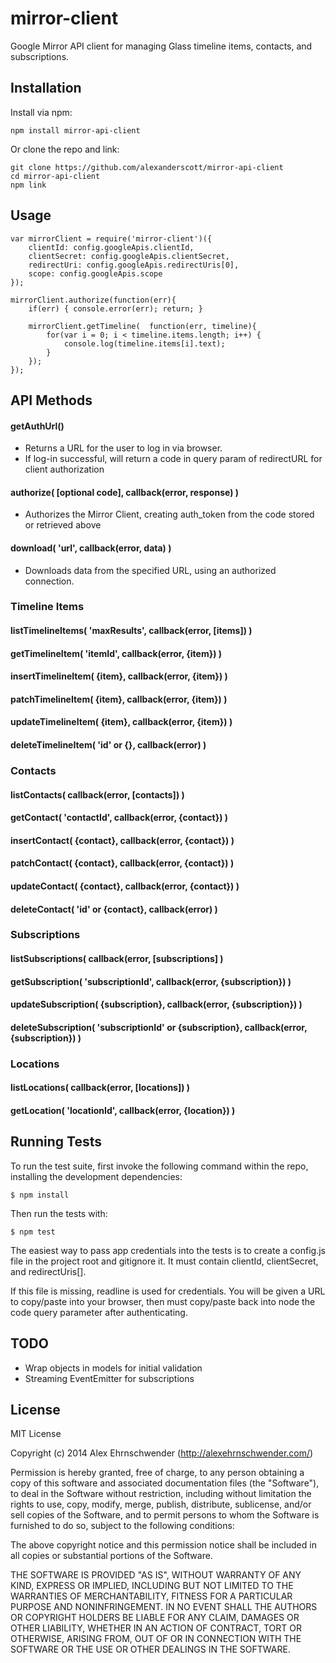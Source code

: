 # mirror-client

Google Mirror API client for managing Glass timeline items, contacts, and subscriptions.


## Installation
Install via npm:

    npm install mirror-api-client

Or clone the repo and link: 

    git clone https://github.com/alexanderscott/mirror-api-client  
    cd mirror-api-client
    npm link

## Usage
    
    var mirrorClient = require('mirror-client')({ 
        clientId: config.googleApis.clientId,
        clientSecret: config.googleApis.clientSecret,
        redirectUri: config.googleApis.redirectUris[0],
        scope: config.googleApis.scope
    });

    mirrorClient.authorize(function(err){
        if(err) { console.error(err); return; }

        mirrorClient.getTimeline(  function(err, timeline){
            for(var i = 0; i < timeline.items.length; i++) { 
                console.log(timeline.items[i].text);
            }
        });
    });


        
## API Methods


#### getAuthUrl()
 * Returns a URL for the user to log in via browser.
 * If log-in successful, will return a code in query param of redirectURL for client authorization

#### authorize( [optional code], callback(error, response) ) 
 * Authorizes the Mirror Client, creating auth_token from the code stored or retrieved above

#### download( 'url', callback(error, data) )
 * Downloads data from the specified URL, using an authorized connection.


### Timeline Items

#### listTimelineItems( 'maxResults', callback(error, [items]) )
#### getTimelineItem( 'itemId', callback(error, {item}) )
#### insertTimelineItem( {item}, callback(error, {item}) )
#### patchTimelineItem( {item}, callback(error, {item}) )
#### updateTimelineItem( {item}, callback(error, {item}) )
#### deleteTimelineItem( 'id' or {}, callback(error) )


### Contacts

#### listContacts( callback(error, [contacts]) ) 
#### getContact( 'contactId', callback(error, {contact}) )
#### insertContact( {contact}, callback(error, {contact}) )
#### patchContact( {contact}, callback(error, {contact}) )
#### updateContact( {contact}, callback(error, {contact}) )
#### deleteContact( 'id' or {contact}, callback(error) )


### Subscriptions
    
#### listSubscriptions( callback(error, [subscriptions] )
#### getSubscription( 'subscriptionId', callback(error, {subscription}) )
#### updateSubscription( {subscription}, callback(error, {subscription}) )
#### deleteSubscription( 'subscriptionId' or {subscription}, callback(error, {subscription}) )


### Locations

#### listLocations( callback(error, [locations]) )
#### getLocation( 'locationId', callback(error, {location}) )



## Running Tests

To run the test suite, first invoke the following command within the repo, installing the development dependencies:

    $ npm install

Then run the tests with:

    $ npm test

The easiest way to pass app credentials into the tests is to create a config.js file in the project root and gitignore it.  It must contain clientId, clientSecret, and redirectUris[].

If this file is missing, readline is used for credentials.  You will be given a URL to copy/paste into your browser, then must copy/paste back into node the code query parameter after authenticating.


## TODO
* Wrap objects in models for initial validation 
* Streaming EventEmitter for subscriptions

## License

MIT License

Copyright (c) 2014 Alex Ehrnschwender (http://alexehrnschwender.com/)
 
Permission is hereby granted, free of charge, to any person obtaining
a copy of this software and associated documentation files (the
"Software"), to deal in the Software without restriction, including
without limitation the rights to use, copy, modify, merge, publish,
distribute, sublicense, and/or sell copies of the Software, and to
permit persons to whom the Software is furnished to do so, subject to
the following conditions:
 
The above copyright notice and this permission notice shall be
included in all copies or substantial portions of the Software.
 
THE SOFTWARE IS PROVIDED "AS IS", WITHOUT WARRANTY OF ANY KIND,
EXPRESS OR IMPLIED, INCLUDING BUT NOT LIMITED TO THE WARRANTIES OF
MERCHANTABILITY, FITNESS FOR A PARTICULAR PURPOSE AND
NONINFRINGEMENT. IN NO EVENT SHALL THE AUTHORS OR COPYRIGHT HOLDERS BE
LIABLE FOR ANY CLAIM, DAMAGES OR OTHER LIABILITY, WHETHER IN AN ACTION
OF CONTRACT, TORT OR OTHERWISE, ARISING FROM, OUT OF OR IN CONNECTION
WITH THE SOFTWARE OR THE USE OR OTHER DEALINGS IN THE SOFTWARE.
 
